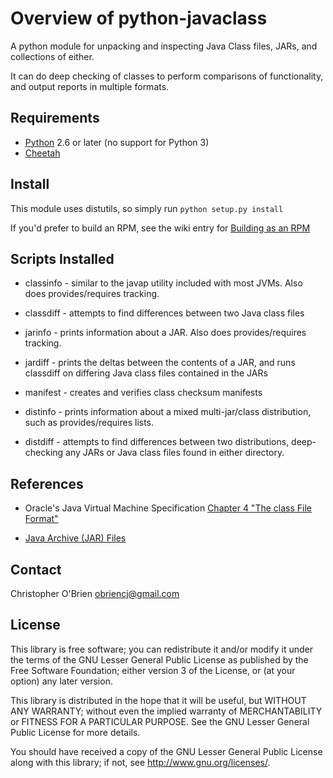 
# Overview of python-javaclass

A python module for unpacking and inspecting Java Class files, JARs,
and collections of either.

It can do deep checking of classes to perform comparisons of
functionality, and output reports in multiple formats.


## Requirements

* [Python](http://python.org) 2.6 or later (no support for Python 3)
* [Cheetah](http://www.cheetahtemplate.org/)


## Install

This module uses distutils, so simply run `python setup.py install`

If you'd prefer to build an RPM, see the wiki entry for [Building as an RPM](//github.com/obriencj/python-javaclass/wiki/Building-as-an-RPM)


## Scripts Installed

* classinfo - similar to the javap utility included with most
  JVMs. Also does provides/requires tracking.

* classdiff - attempts to find differences between two Java class
  files

* jarinfo - prints information about a JAR. Also does
  provides/requires tracking.

* jardiff - prints the deltas between the contents of a JAR, and runs
  classdiff on differing Java class files contained in the JARs

* manifest - creates and verifies class checksum manifests

* distinfo - prints information about a mixed multi-jar/class
  distribution, such as provides/requires lists.

* distdiff - attempts to find differences between two distributions,
  deep-checking any JARs or Java class files found in either
  directory.


## References

* Oracle's Java Virtual Machine Specification [Chapter 4 "The class File Format"](http://docs.oracle.com/javase/specs/jvms/se7/html/jvms-4.html)

* [Java Archive (JAR) Files](http://docs.oracle.com/javase/1.5.0/docs/guide/jar/index.html)


## Contact

Christopher O'Brien <obriencj@gmail.com>


## License

This library is free software; you can redistribute it and/or modify
it under the terms of the GNU Lesser General Public License as
published by the Free Software Foundation; either version 3 of the
License, or (at your option) any later version.

This library is distributed in the hope that it will be useful, but
WITHOUT ANY WARRANTY; without even the implied warranty of
MERCHANTABILITY or FITNESS FOR A PARTICULAR PURPOSE.  See the GNU
Lesser General Public License for more details.

You should have received a copy of the GNU Lesser General Public
License along with this library; if not, see
<http://www.gnu.org/licenses/>.

